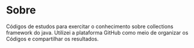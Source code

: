 <h1>Sobre</h1>

Códigos de estudos para exercitar o conhecimento sobre collections framework do java.
Utilizei a plataforma GitHub como meio de organizar os Códigos e compartilhar os resultados.
